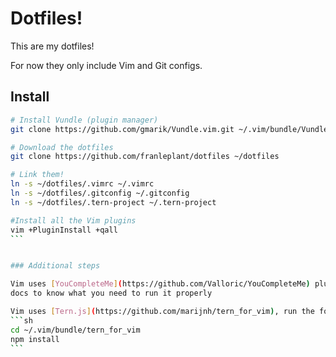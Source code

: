 Dotfiles!
=========

This are my dotfiles!

For now they only include Vim and Git configs.

## Install

````sh
# Install Vundle (plugin manager)
git clone https://github.com/gmarik/Vundle.vim.git ~/.vim/bundle/Vundle.vim

# Download the dotfiles
git clone https://github.com/franleplant/dotfiles ~/dotfiles

# Link them!
ln -s ~/dotfiles/.vimrc ~/.vimrc
ln -s ~/dotfiles/.gitconfig ~/.gitconfig
ln -s ~/dotfiles/.tern-project ~/.tern-project

#Install all the Vim plugins
vim +PluginInstall +qall
```


### Additional steps

Vim uses [YouCompleteMe](https://github.com/Valloric/YouCompleteMe) plugin, please read their 
docs to know what you need to run it properly

Vim uses [Tern.js](https://github.com/marijnh/tern_for_vim), run the following to complete its instalation
```sh
cd ~/.vim/bundle/tern_for_vim
npm install
```
